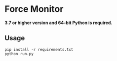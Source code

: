 # Force Monitor
**3.7 or higher version and 64-bit Python is required.**
## Usage
```
pip install -r requirements.txt
python run.py
```
